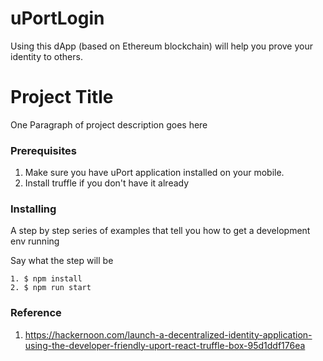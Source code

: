 # uPortLogin
Using this dApp (based on Ethereum blockchain) will help you prove your identity to others.

# Project Title

One Paragraph of project description goes here

### Prerequisites

1. Make sure you have uPort application installed on your mobile.
2. Install truffle if you don't have it already

### Installing

A step by step series of examples that tell you how to get a development env running

Say what the step will be

```
1. $ npm install
2. $ npm run start
```

### Reference
1. https://hackernoon.com/launch-a-decentralized-identity-application-using-the-developer-friendly-uport-react-truffle-box-95d1ddf176ea
